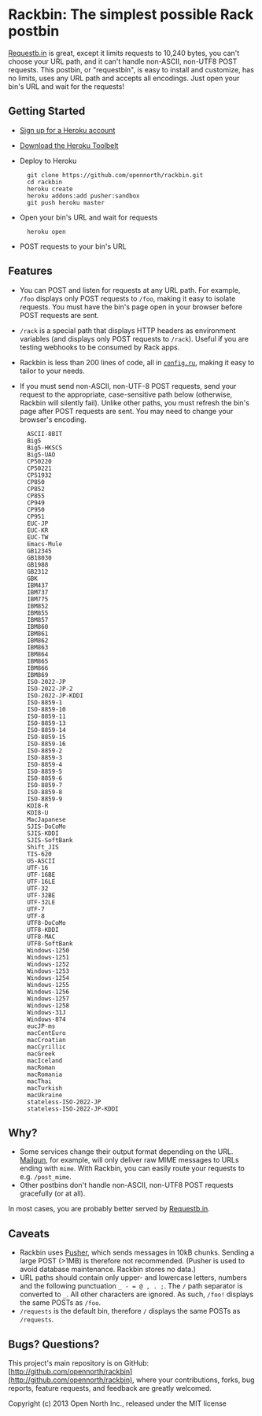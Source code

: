 # Rackbin: The simplest possible Rack postbin

[Requestb.in](http://requestb.in/) is great, except it limits requests to 10,240 bytes, you can't choose your URL path, and it can't handle non-ASCII, non-UTF8 POST requests. This postbin, or "requestbin", is easy to install and customize, has no limits, uses any URL path and accepts all encodings. Just open your bin's URL and wait for the requests!

## Getting Started

* [Sign up for a Heroku account](https://id.heroku.com/signup)
* [Download the Heroku Toolbelt](https://toolbelt.heroku.com/)
* Deploy to Heroku  

        git clone https://github.com/opennorth/rackbin.git
        cd rackbin
        heroku create
        heroku addons:add pusher:sandbox
        git push heroku master

* Open your bin's URL and wait for requests  

        heroku open

* POST requests to your bin's URL

## Features

* You can POST and listen for requests at any URL path. For example, `/foo` displays only POST requests to `/foo`, making it easy to isolate requests. You must have the bin's page open in your browser before POST requests are sent.
* `/rack` is a special path that displays HTTP headers as environment variables (and displays only POST requests to `/rack`). Useful if you are testing webhooks to be consumed by Rack apps.
* Rackbin is less than 200 lines of code, all in [`config.ru`](https://github.com/opennorth/rackbin/blob/master/config.ru), making it easy to tailor to your needs.
* If you must send non-ASCII, non-UTF-8 POST requests, send your request to the appropriate, case-sensitive path below (otherwise, Rackbin will silently fail). Unlike other paths, you must refresh the bin's page after POST requests are sent. You may need to change your browser's encoding.

        ASCII-8BIT
        Big5
        Big5-HKSCS
        Big5-UAO
        CP50220
        CP50221
        CP51932
        CP850
        CP852
        CP855
        CP949
        CP950
        CP951
        EUC-JP
        EUC-KR
        EUC-TW
        Emacs-Mule
        GB12345
        GB18030
        GB1988
        GB2312
        GBK
        IBM437
        IBM737
        IBM775
        IBM852
        IBM855
        IBM857
        IBM860
        IBM861
        IBM862
        IBM863
        IBM864
        IBM865
        IBM866
        IBM869
        ISO-2022-JP
        ISO-2022-JP-2
        ISO-2022-JP-KDDI
        ISO-8859-1
        ISO-8859-10
        ISO-8859-11
        ISO-8859-13
        ISO-8859-14
        ISO-8859-15
        ISO-8859-16
        ISO-8859-2
        ISO-8859-3
        ISO-8859-4
        ISO-8859-5
        ISO-8859-6
        ISO-8859-7
        ISO-8859-8
        ISO-8859-9
        KOI8-R
        KOI8-U
        MacJapanese
        SJIS-DoCoMo
        SJIS-KDDI
        SJIS-SoftBank
        Shift_JIS
        TIS-620
        US-ASCII
        UTF-16
        UTF-16BE
        UTF-16LE
        UTF-32
        UTF-32BE
        UTF-32LE
        UTF-7
        UTF-8
        UTF8-DoCoMo
        UTF8-KDDI
        UTF8-MAC
        UTF8-SoftBank
        Windows-1250
        Windows-1251
        Windows-1252
        Windows-1253
        Windows-1254
        Windows-1255
        Windows-1256
        Windows-1257
        Windows-1258
        Windows-31J
        Windows-874
        eucJP-ms
        macCentEuro
        macCroatian
        macCyrillic
        macGreek
        macIceland
        macRoman
        macRomania
        macThai
        macTurkish
        macUkraine
        stateless-ISO-2022-JP
        stateless-ISO-2022-JP-KDDI

## Why?

* Some services change their output format depending on the URL. [Mailgun](http://documentation.mailgun.com/user_manual.html#mime-messages-parameters), for example, will only deliver raw MIME messages to URLs ending with `mime`. With Rackbin, you can easily route your requests to e.g. `/post_mime`.
* Other postbins don't handle non-ASCII, non-UTF8 POST requests gracefully (or at all).

In most cases, you are probably better served by [Requestb.in](http://requestb.in/).

## Caveats

* Rackbin uses [Pusher](http://pusher.com/), which sends messages in 10kB chunks. Sending a large POST (>1MB) is therefore not recommended. (Pusher is used to avoid database maintenance. Rackbin stores no data.)
* URL paths should contain only upper- and lowercase letters, numbers and the following punctuation `_ - = @ , . ;`. The `/` path separator is converted to `_`. All other characters are ignored. As such, `/foo!` displays the same POSTs as `/foo`.
* `/requests` is the default bin, therefore `/` displays the same POSTs as `/requests`.

## Bugs? Questions?

This project's main repository is on GitHub: [http://github.com/opennorth/rackbin](http://github.com/opennorth/rackbin), where your contributions, forks, bug reports, feature requests, and feedback are greatly welcomed.

Copyright (c) 2013 Open North Inc., released under the MIT license
